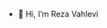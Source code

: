 - 👋 Hi, I’m Reza Vahlevi

<!---
reza0221/reza0221 is a ✨ special ✨ repository because its `README.md` (this file) appears on your GitHub profile.
You can click the Preview link to take a look at your changes.
--->
